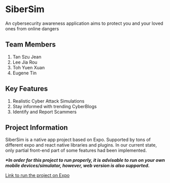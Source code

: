 # SiberSim
An cybersecurity awareness application aims to protect you and your loved ones from online dangers

## Team Members
1. Tan Szu Jean
2. Lee Jia Rou
3. Toh Yuen Xuan
4. Eugene Tin
   
## Key Features
1. Realistic Cyber Attack Simulations
2. Stay informed with trending CyberBlogs
3. Identify and Report Scammers

## Project Information

SiberSim is a native app project based on Expo.
Supported by tons of different expo and react native libraries and plugins.
In our current state, only partial front-end part of some features had been implemented.

**_\*In order for this project to run properly, it is advisable to run on your own mobile devices/simulator, however, web version is also supported._**

[Link to run the project on Expo](https://docs.expo.dev/get-started/expo-go/)
